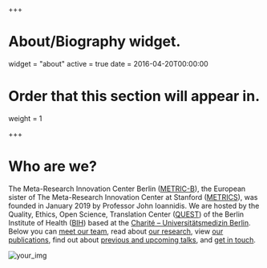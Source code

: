 +++
# About/Biography widget.
widget = "about"
active = true
date = 2016-04-20T00:00:00

# Order that this section will appear in.
weight = 1
 
+++

# Who are we?

The Meta-Research Innovation Center Berlin (<a href="#">METRIC-B</a>), the European sister of The Meta-Research Innovation Center at Stanford (<a href="https://metrics.stanford.edu/" target ="_blank">METRICS</a>), was founded in January 2019 by Professor John Ioannidis. We are hosted by the Quality, Ethics, Open Science, Translation Center (<a href="https://www.bihealth.org/en/quest-center/mission-approaches/" target ="_blank">QUEST</a>) of the Berlin Institute of Health (<a href="https://www.bihealth.org/en/" target="_blank">BIH</a>) based at the <a href="https://www.charite.de/en/">Charité – Universitätsmedizin Berlin</a>. Below you can <a href="#team">meet our team</a>, read about <a href="#research">our research</a>, view <a href="/publication/">our publications</a>, find out about <a href="#talks">previous and upcoming talks</a>, and <a href="#contact">get in touch</a>.

![your_img](/img/meta_centers.png#center)